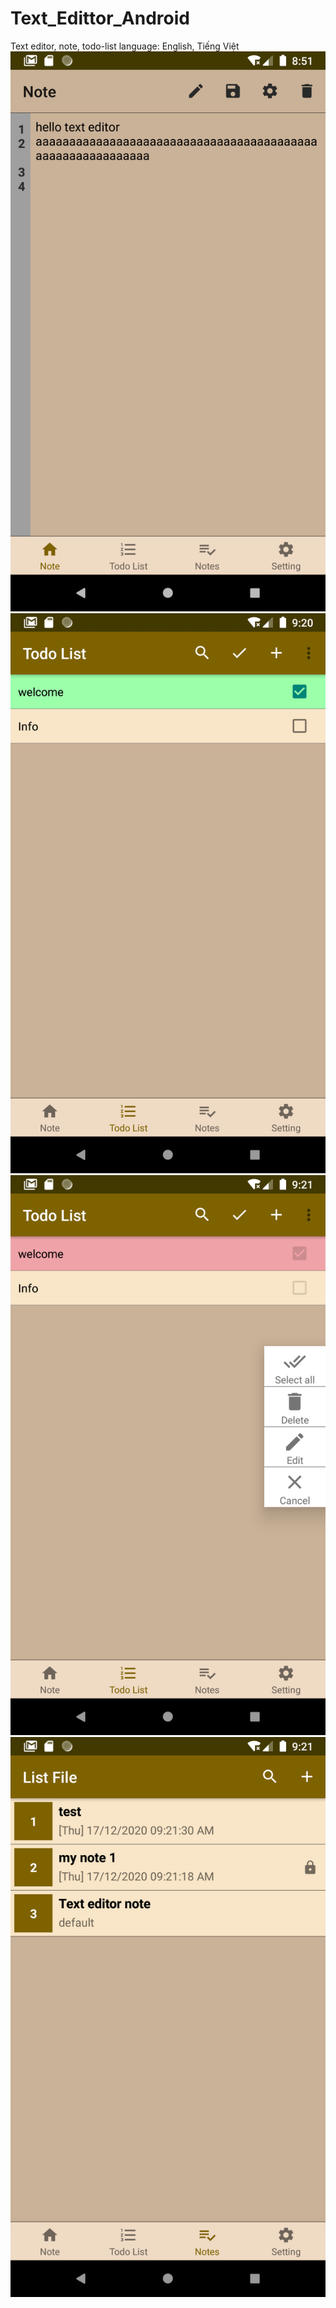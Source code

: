# Text_Edittor_Android
Text editor, note, todo-list
language: English, Tiếng Việt
![Alt text](img/s1.png?raw=true "Title")
![Alt text](img/s2.png?raw=true "Title")
![Alt text](img/s3.png?raw=true "Title")
![Alt text](img/s4.png?raw=true "Title")

